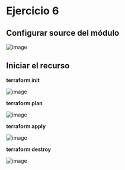 # Ejercicio 6

## Configurar source del módulo

![image](https://github.com/stemdo-labs/terraform-exercises-icasado01-1/assets/166407751/8ae03ccc-4ee6-40c6-a685-a7b088bab221)

## Iniciar el recurso

**terraform init**

![image](https://github.com/stemdo-labs/terraform-exercises-icasado01-1/assets/166407751/991c8a40-f14e-495b-9dee-1ca9b0c12819)

**terraform plan**

![image](https://github.com/stemdo-labs/terraform-exercises-icasado01-1/assets/166407751/0f3d080c-c7a9-45d1-b364-7a082aa1e996)

**terraform apply**

![image](https://github.com/stemdo-labs/terraform-exercises-icasado01-1/assets/166407751/0d1b0c09-07de-4c50-91d1-b997cc82b78a)

**terraform destroy**

![image](https://github.com/stemdo-labs/terraform-exercises-icasado01-1/assets/166407751/46f00d93-2b43-48fe-81e7-8c4f69c83d89)
